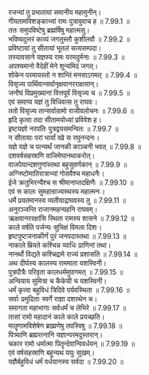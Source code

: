 

  
रजन्यां तु प्रभातायां समानीय महामुनीन्।  
गीयतामविशङ्काभ्यां रामः पुत्रावुवाच ह ॥ 7.99.1 ॥   
ततः समुपविष्टेषु ब्रह्मर्षिषु महात्मसु।  
भविष्यदुत्तरं काव्यं जगतुस्तौ कुशीलवौ ॥ 7.99.2 ॥   
प्रविष्टायां तु सीतायां भूतलं सत्यसम्पदा।  
तस्यावसाने यज्ञस्य रामः परमदुर्मनाः ॥ 7.99.3 ॥   
अपश्यमानो वैदेहीं मेने शून्यमिदं जगत्।  
शोकेन परमायस्तो न शान्तिं मनसाऽगमत् ॥ 7.99.4 ॥   
विसृज्य पार्थिवान्सर्वानृक्षवानरराक्षसान्।  
जनौघं विप्रमुख्यानां वित्तपूर्वं विसृज्य च ॥ 7.99.5 ॥   
एवं समाप्य यज्ञं तु विधिवत्स तु राघवः।  
ततो विसृज्य तान्सर्वान्रामो राजीवलोचनः ॥ 7.99.6 ॥   
हृदि कृत्वा तदा सीतामयोध्यां प्रविवेश ह।  
इष्टयज्ञो नरपतिः पुत्रद्वयसमन्वितः ॥ 7.99.7 ॥   
न सीतायाः परां भार्यां वव्रे स रघुनन्दनः।  
यज्ञे यज्ञे च पत्न्यर्थं जानकी काञ्चनी भवत् ॥ 7.99.8 ॥   
दशवर्षसहस्राणि वाजिमेघानथाकरोत्।  
वाजपेयान्दशगुणांस्तथा बहुसुवर्णकान् ॥ 7.99.9 ॥   
अग्निष्टोमातिरात्राभ्यां गोसवैश्च महाधनैः।  
ईजे क्रतुभिरन्यैश्च स श्रीमानाप्तदक्षिणैः ॥ 7.99.10 ॥   
एवं स कालः सुमहान्राज्यस्थस्य महात्मनः।  
धर्मे प्रयतमानस्य व्यतीयाद्राघवस्य तु ॥ 7.99.11 ॥   
अनुरञ्जन्ति राजानमहन्यहनि राघवम्।  
ऋक्षवानररक्षांसि स्थिता रामस्य शासने ॥ 7.99.12 ॥   
काले वर्षति पर्जन्यः सुभिक्षं विमला दिशः।  
हृष्टपुष्टजनाकीर्णं पुरं जनपदास्तथा ॥ 7.99.13 ॥   
नाकाले म्रियते कश्चिन्न व्याधिः प्राणिनां तथा।  
नानर्थो विद्यते कश्चिद्रामे राज्यं प्रशासति ॥ 7.99.14 ॥   
अथ दीर्घस्य कालस्य राममाता यशस्विनी।  
पुत्रपौत्रैः परिवृता कालधर्ममुपागमत् ॥ 7.99.15 ॥   
अन्वियाय सुमित्रा च कैकेयी च यशस्विनी।  
धर्मं कृत्वा बहुविधं त्रिदिवे पर्यवस्थिता ॥ 7.99.16 ॥   
सर्वाः प्रमुदिताः स्वर्गे राज्ञा दशरथेन च।  
समागता महाभागाः सर्वधर्मं च लेभिरे ॥ 7.99.17 ॥   
तासां रामो महादानं काले काले प्रयच्छति।  
मातॄणामविशेषेण ब्राह्मणेषु तपस्विषु ॥ 7.99.18 ॥   
पित्र्याणि ब्रह्मरत्नानि यज्ञान्परमदुस्तरान्।  
चकार रामो धर्मात्मा पितॄन्देवान्विवर्धयन् ॥ 7.99.19 ॥   
एवं वर्षसहस्राणि बहून्यथ ययुः सुखम्।  
यज्ञैर्बहुविधं धर्मं वर्धयानस्य सर्वदा ॥ 7.99.20 ॥   
